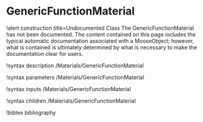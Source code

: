 <!-- MOOSE Documentation Stub: Remove this when content is added. -->

# GenericFunctionMaterial

!alert construction title=Undocumented Class
The GenericFunctionMaterial has not been documented. The content contained on this page includes the
typical automatic documentation associated with a MooseObject; however, what is contained is
ultimately determined by what is necessary to make the documentation clear for users.

!syntax description /Materials/GenericFunctionMaterial

!syntax parameters /Materials/GenericFunctionMaterial

!syntax inputs /Materials/GenericFunctionMaterial

!syntax children /Materials/GenericFunctionMaterial

!bibtex bibliography
